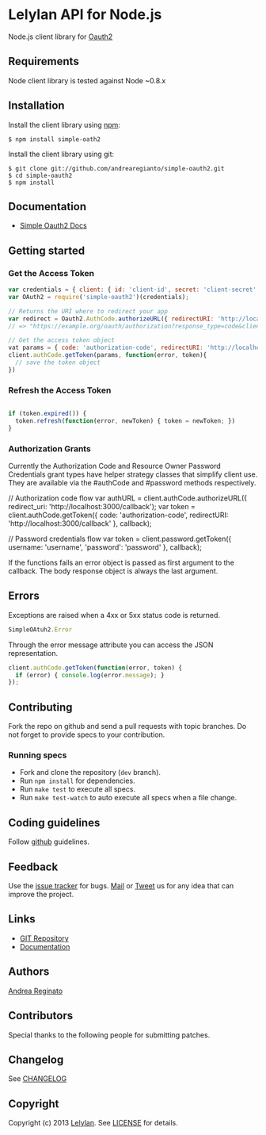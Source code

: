 # Lelylan API for Node.js

Node.js client library for [Oauth2](http://oauth.net/2/)


## Requirements

Node client library is tested against Node ~0.8.x


## Installation

Install the client library using [npm](http://npmjs.org/):

    $ npm install simple-oath2

Install the client library using git:

    $ git clone git://github.com/andrearegianto/simple-oauth2.git
    $ cd simple-oauth2
    $ npm install


## Documentation

* [Simple Oauth2 Docs](git://andreareginato.github.com/simple-oauth2)


## Getting started

### Get the Access Token

```javascript
var credentials = { client: { id: 'client-id', secret: 'client-secret', site: 'https://example.org' } };
var OAuth2 = require('simple-oauth2')(credentials);

// Returns the URI where to redirect your app
var redirect = Oauth2.AuthCode.authorizeURL({ redirectURI: 'http://localhost:3000/callback', scope: 'user', state: '02afe928b');
// => "https://example.org/oauth/authorization?response_type=code&client_id=client_id&redirect_uri=http://localhost:3000/callback&scope=user&state=02afe928b"

// Get the access token object
vat params = { code: 'authorization-code', redirectURI: 'http://localhost:3000/callback' }
client.authCode.getToken(params, function(error, token){
  // save the token object
})
```

### Refresh the Access Token

```javascript

if (token.expired()) {
  token.refresh(function(error, newToken) { token = newToken; })
}
```

### Authorization Grants

Currently the Authorization Code and Resource Owner Password Credentials grant types
have helper strategy classes that simplify client use. They are available via the #authCode
and #password methods respectively.

// Authorization code flow
var authURL = client.authCode.authorizeURL({ redirect_uri: 'http://localhost:3000/callback');
var token   = client.authCode.getToken({ code: 'authorization-code', redirectURI: 'http://localhost:3000/callback' }, callback);

// Password credentials flow
var token = client.password.getToken({ username: 'username', 'password': 'password' }, callback);

If the functions fails an error object is passed as first argument to the callback.
The body response object is always the last argument.

## Errors

Exceptions are raised when a 4xx or 5xx status code is returned.

```javascript
SimpleOAtuh2.Error
```

Through the error message attribute you can access the JSON representation.

```javascript
client.authCode.getToken(function(error, token) {
  if (error) { console.log(error.message); }
});
```

## Contributing

Fork the repo on github and send a pull requests with topic branches. Do not forget to
provide specs to your contribution.


### Running specs

* Fork and clone the repository (`dev` branch).
* Run `npm install` for dependencies.
* Run `make test` to execute all specs.
* Run `make test-watch` to auto execute all specs when a file change.


## Coding guidelines

Follow [github](https://github.com/styleguide/) guidelines.


## Feedback

Use the [issue tracker](http://github.com/lelylan/lelylan-node/issues) for bugs.
[Mail](mailto:touch@lelylan.com) or [Tweet](http://twitter.com/lelylan) us for any idea that can improve the project.


## Links

* [GIT Repository](http://github.com/andreareginato/simple-oauth2)
* [Documentation](http://andreareginato.github.com/simple-oauth2)


## Authors

[Andrea Reginato](http://twitter.com/andreareginato)


## Contributors

Special thanks to the following people for submitting patches.


## Changelog

See [CHANGELOG](simple-oauth2/blob/master/CHANGELOG.md)


## Copyright

Copyright (c) 2013 [Lelylan](http://lelylan.com). See [LICENSE](simple-oauth2/blob/master/LICENSE.md) for details.

